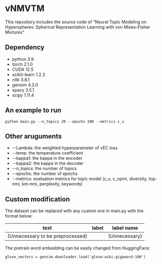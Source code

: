# vNMVTM

This repository includes the source code of "Neural Topic Modeling on Hyperspheres: Spherical Representation Learning with von Mises–Fisher Mixtures"

## Dependency
* python 3.9
* torch 2.1.0
* CUDA 12.5
* scikit-learn 1.2.2
* nltk 3.8.1
* gensim 4.3.0
* spacy 3.5.1
* scipy 1.11.4


## An example to run

```train
python main.py --n_topics 20 --epochs 200 --metrics c_v
```

## Other aruguments

* --Lambda: the weighted hyperparameter of vEC loss
* --temp: the temperature coefficient
* --kappa1: the kappa in the encoder
* --kappa2: the kappa in the decoder
* --n_topics: the number of topics
* --epochs: the number of epochs
* --metrics: evaluation metrics for topic model (c_v, c_npmi, diversity, top-nmi, km-nmi, perplexity, keywords)


## Custom modification
The dataset can be replaced with any custom one in main.py with the format below:

| text                             | label | label name    |
|----------------------------------|-------|---------------|
| (Unnecessary to be preprocessed) |       | (Unnecessary) |

The pretrain word embedding can be easily changed from HuggingFace:
```arg
glove_vectors = gensim.downloader.load('glove-wiki-gigaword-100')
```


